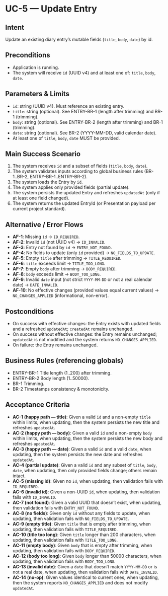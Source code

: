 # UC-5 — Update Entry

## Intent
Update an existing diary entry’s mutable fields (`title`, `body`, `date`) by id.

## Preconditions
- Application is running.
- The system will receive `id` (UUID v4) and at least one of: `title`, `body`, `date`.

## Parameters & Limits
- `id`: string (UUID v4). Must reference an existing entry.
- `title`: string (optional). See ENTRY-BR-1 (length after trimming) and BR-1 (trimming).
- `body`: string (optional). See ENTRY-BR-2 (length after trimming) and BR-1 (trimming).
- `date`: string (optional). See BR-2 (YYYY-MM-DD, valid calendar date).
- At least one of `title`, `body`, `date` MUST be provided.

## Main Success Scenario
1. The system receives `id` and a subset of fields (`title`, `body`, `date`).
2. The system validates inputs according to global business rules (BR-1..BR-2, ENTRY-BR-1..ENTRY-BR-2).
3. The system loads the Entry by `id`.
4. The system applies only provided fields (partial update).
5. The system persists the updated Entry and refreshes `updatedAt` (only if at least one field changed).
6. The system returns the updated EntryId (or Presentation payload per current project standard).

## Alternative / Error Flows
- **AF-1**: Missing `id` → `ID_REQUIRED`.
- **AF-2**: Invalid `id` (not UUID v4) → `ID_INVALID`.
- **AF-3**: Entry not found by `id` → `ENTRY_NOT_FOUND`.
- **AF-4**: No fields to update (only `id` provided) → `NO_FIELDS_TO_UPDATE`.
- **AF-5**: Empty `title` after trimming → `TITLE_REQUIRED`.
- **AF-6**: `title` exceeds limit → `TITLE_TOO_LONG`.
- **AF-7**: Empty `body` after trimming → `BODY_REQUIRED`.
- **AF-8**: `body` exceeds limit → `BODY_TOO_LONG`.
- **AF-9**: Invalid `date` input (not strict `YYYY-MM-DD` or not a real calendar date) → `DATE_INVALID`.
- **AF-10**: No effective changes (provided values equal current values) → `NO_CHANGES_APPLIED` (informational, non-error).

## Postconditions
- On success with effective changes: the Entry exists with updated fields and a refreshed `updatedAt`; `createdAt` remains unchanged.
- On success without effective changes: the Entry remains unchanged; `updatedAt` is not modified and the system returns `NO_CHANGES_APPLIED`.
- On failure: the Entry remains unchanged.

## Business Rules (referencing globals)
- ENTRY-BR-1 Title length (1..200) after trimming.
- ENTRY-BR-2 Body length (1..50000).
- BR-1 Trimming.
- BR-2 Timestamps consistency & monotonicity.

## Acceptance Criteria
- **AC-1 (happy path — title)**: Given a valid `id` and a non-empty `title` within limits, when updating, then the system persists the new title and refreshes `updatedAt`.
- **AC-2 (happy path — body)**: Given a valid `id` and a non-empty `body` within limits, when updating, then the system persists the new body and refreshes `updatedAt`.
- **AC-3 (happy path — date)**: Given a valid `id` and a valid `date`, when updating, then the system persists the new date and refreshes `updatedAt`.
- **AC-4 (partial update)**: Given a valid `id` and any subset of `title`, `body`, `date`, when updating, then only provided fields change; others remain intact.
- **AC-5 (missing id)**: Given no `id`, when updating, then validation fails with `ID_REQUIRED`.
- **AC-6 (invalid id)**: Given a non-UUID `id`, when updating, then validation fails with `ID_INVALID`.
- **AC-7 (not found)**: Given a valid UUID that doesn’t exist, when updating, then validation fails with `ENTRY_NOT_FOUND`.
- **AC-8 (no fields)**: Given only `id` without any fields to update, when updating, then validation fails with `NO_FIELDS_TO_UPDATE`.
- **AC-9 (empty title)**: Given `title` that is empty after trimming, when updating, then validation fails with `TITLE_REQUIRED`.
- **AC-10 (title too long)**: Given `title` longer than 200 characters, when updating, then validation fails with `TITLE_TOO_LONG`.
- **AC-11 (empty body)**: Given `body` that is empty after trimming, when updating, then validation fails with `BODY_REQUIRED`.
- **AC-12 (body too long)**: Given `body` longer than 50000 characters, when updating, then validation fails with `BODY_TOO_LONG`.
- **AC-13 (invalid date)**: Given a `date` that doesn’t match `YYYY-MM-DD` or is not a real date, when updating, then validation fails with `DATE_INVALID`.
- **AC-14 (no-op)**: Given values identical to current ones, when updating, then the system reports `NO_CHANGES_APPLIED` and does not modify `updatedAt`.
